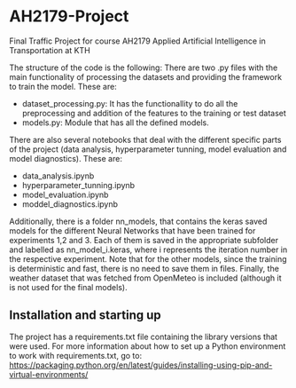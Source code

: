 # AH2179-Project
Final Traffic Project for course AH2179 Applied Artificial Intelligence in Transportation at KTH

The structure of the code is the following: 
There are two .py files with the main functionality of processing the datasets and providing the framework to train the model. These are:
- dataset_processing.py: It has the functionallity to do all the preprocessing and addition of the features to the training or test dataset
- models.py: Module that has all the defined models. 


There are also several notebooks that deal with the different specific parts of the project (data analysis, hyperparameter tunning, model evaluation and model diagnostics). These are:
- data_analysis.ipynb
- hyperparameter_tunning.ipynb
- model_evaluation.ipynb
- moddel_diagnostics.ipynb

Additionally, there is a folder nn_models, that contains the keras saved models for the different Neural Networks that have been trained for experiments 1,2 and 3. Each of them is saved in the appropriate subfolder and labelled as nn_model_i.keras, where i represents the iteration number in the respective experiment. Note that for the other models, since the training is deterministic and fast, there is no need to save them in files. Finally, the weather dataset that was fetched from OpenMeteo is included (although it is not used for the final models).

## Installation and starting up
The project has a requirements.txt file containing the library versions that were used. For more information about how to set up a Python environment to work with requirements.txt, go to:
https://packaging.python.org/en/latest/guides/installing-using-pip-and-virtual-environments/
